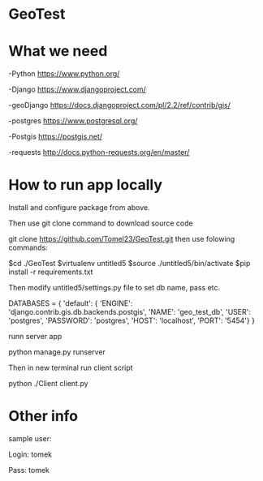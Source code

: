 # GeoTest
# What we need
-Python https://www.python.org/

-Django https://www.djangoproject.com/

-geoDjango https://docs.djangoproject.com/pl/2.2/ref/contrib/gis/

-postgres https://www.postgresql.org/

-Postgis https://postgis.net/

-requests  http://docs.python-requests.org/en/master/

# How to run app locally

Install and configure package from above. 

Then use git clone command to download source code

git clone https://github.com/Tomel23/GeoTest.git
then use folowing commands:

$cd ./GeoTest
$virtualenv untitled5
$source ./untitled5/bin/activate
$pip install -r requirements.txt

Then modify untitled5/settings.py file to set db name, pass etc.

DATABASES = {
    'default': {
        'ENGINE': 'django.contrib.gis.db.backends.postgis',
        'NAME': 'geo_test_db',
        'USER': 'postgres',
        'PASSWORD': 'postgres',
        'HOST': 'localhost',
        'PORT': '5454'}
}

runn server app 

python manage.py runserver

Then in new terminal run client script

python ./Client client.py

# Other info

sample user:

Login: tomek

Pass: tomek



